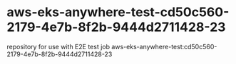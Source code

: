 # aws-eks-anywhere-test-cd50c560-2179-4e7b-8f2b-9444d2711428-23
repository for use with E2E test job aws-eks-anywhere-test:cd50c560-2179-4e7b-8f2b-9444d2711428-23
